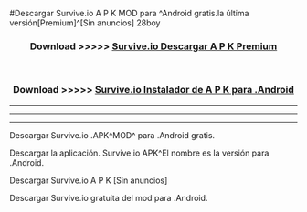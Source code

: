 #Descargar Survive.io  A P K MOD para ^Android gratis.la última versión[Premium]^[Sin anuncios] 28boy



<div align="center">
<h3>Download >>>>> <a href="https://es-web.web.app/?es= ${title}">Survive.io  Descargar A P K Premium</a></h3><br>

<h3>Download >>>>> <a href="https://es-web.web.app/?es= ${title}">Survive.io  Instalador de A P K para .Android</a></h3>
</div>


----------------------------------------------------------

----------------------------------------------------------

----------------------------------------------------------

Descargar Survive.io  .APK^MOD^ para .Android gratis.

Descargar la aplicación. Survive.io  APK^El nombre es la versión para .Android.

Descargar Survive.io  A P K [Sin anuncios]

Descargar Survive.io  gratuita del mod para .Android.